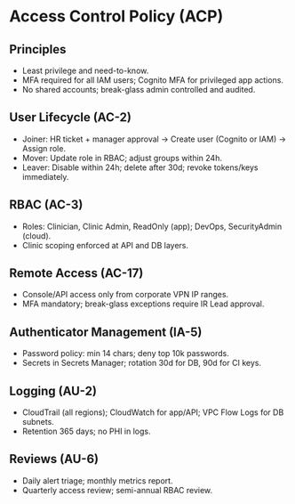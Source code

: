 # Access Control Policy (ACP)

## Principles
- Least privilege and need-to-know.
- MFA required for all IAM users; Cognito MFA for privileged app actions.
- No shared accounts; break-glass admin controlled and audited.

## User Lifecycle (AC-2)
- Joiner: HR ticket + manager approval → Create user (Cognito or IAM) → Assign role.
- Mover: Update role in RBAC; adjust groups within 24h.
- Leaver: Disable within 24h; delete after 30d; revoke tokens/keys immediately.

## RBAC (AC-3)
- Roles: Clinician, Clinic Admin, ReadOnly (app); DevOps, SecurityAdmin (cloud).
- Clinic scoping enforced at API and DB layers.

## Remote Access (AC-17)
- Console/API access only from corporate VPN IP ranges.
- MFA mandatory; break-glass exceptions require IR Lead approval.

## Authenticator Management (IA-5)
- Password policy: min 14 chars; deny top 10k passwords.
- Secrets in Secrets Manager; rotation 30d for DB, 90d for CI keys.

## Logging (AU-2)
- CloudTrail (all regions); CloudWatch for app/API; VPC Flow Logs for DB subnets.
- Retention 365 days; no PHI in logs.

## Reviews (AU-6)
- Daily alert triage; monthly metrics report.
- Quarterly access review; semi-annual RBAC review.
